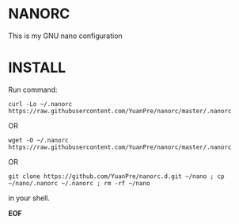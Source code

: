 # NANORC
This is my GNU nano configuration
# INSTALL
Run command:
  
```
curl -Lo ~/.nanorc https://raw.githubusercontent.com/YuanPre/nanorc/master/.nanorc
```
OR

```
wget -O ~/.nanorc  https://raw.githubusercontent.com/YuanPre/nanorc/master/.nanorc
```  
  
OR
  
```
git clone https://github.com/YuanPre/nanorc.d.git ~/nano ; cp ~/nano/.nanorc ~/.nanorc ; rm -rf ~/nano
```
  
in your shell.

**EOF**
